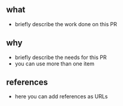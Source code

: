 ## what

- briefly describe the work done on this PR

## why

- briefly describe the needs for this PR
- you can use more than one item

## references

- here you can add references as URLs
